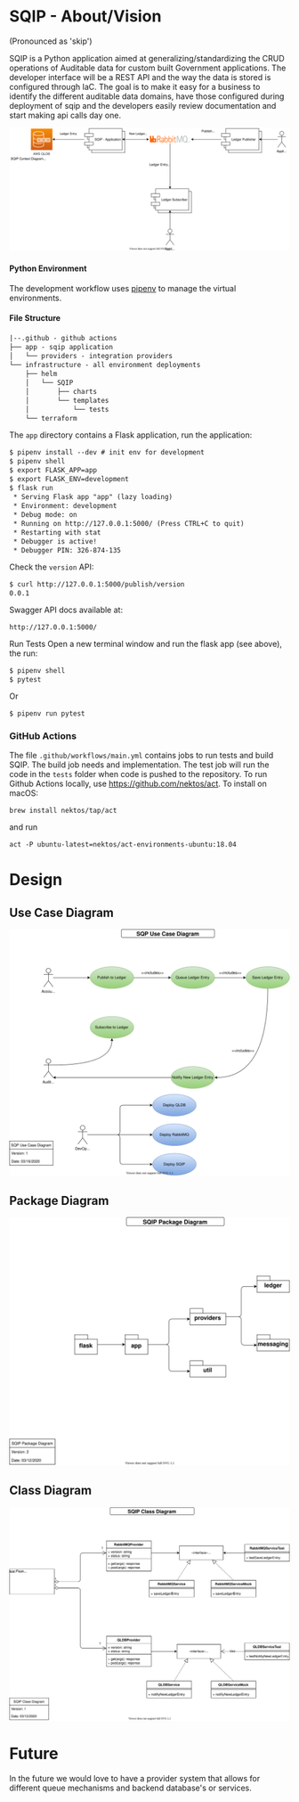 # SQIP - About/Vision 
(Pronounced as 'skip')

SQIP is a Python application aimed at generalizing/standardizing the CRUD operations of Auditable data for custom built Government applications.  The developer interface will be a REST API and the way the data is stored is configured through IaC.  The goal is to make it easy for a business to identify the different auditable data domains, have those configured during deployment of sqip and the developers easily review documentation and start making api calls day one.  

![SQIP Architecture Diagram](SQIP-Architecture.svg)

#### Python Environment
The development workflow uses [pipenv](https://github.com/pypa/pipenv) to manage the virtual environments.  

#### File Structure
```
|--.github - github actions
├── app - sqip application
│   └── providers - integration providers
└── infrastructure - all environment deployments
    ├── helm 
    │   └── SQIP
    │       ├── charts
    │       └── templates
    │           └── tests
    └── terraform
```

The `app` directory contains a Flask application, run the application:

```shell script
$ pipenv install --dev # init env for development
$ pipenv shell
$ export FLASK_APP=app
$ export FLASK_ENV=development
$ flask run
 * Serving Flask app "app" (lazy loading)
 * Environment: development
 * Debug mode: on
 * Running on http://127.0.0.1:5000/ (Press CTRL+C to quit)
 * Restarting with stat
 * Debugger is active!
 * Debugger PIN: 326-874-135
```

Check the `version` API:

```shell script
$ curl http://127.0.0.1:5000/publish/version
0.0.1
```

Swagger API docs available at:
```shell script
http://127.0.0.1:5000/
```

Run Tests
Open a new terminal window and run the flask app (see above), the run:
```shell script
$ pipenv shell
$ pytest
```
Or
```shell script
$ pipenv run pytest
```

### GitHub Actions
The file `.github/workflows/main.yml` contains jobs to run tests and build SQIP. The build job needs and implementation. The test job will run the code in the `tests` folder when code is pushed to the repository.
To run Github Actions locally, use https://github.com/nektos/act. To install on macOS:
```shell script
brew install nektos/tap/act
```
and run
```shell script
act -P ubuntu-latest=nektos/act-environments-ubuntu:18.04
```

# Design



## Use Case Diagram

![SQIP-Model-SQP-Use-Case-Diagram](SQIP-Model-SQP-Use-Case-Diagram.svg)



## Package Diagram

![SQIP Package Diagram](SQIP-Model-SQIP-Package-Diagram.svg)



## Class Diagram

![SQIP-Model-SQIP-Class-Diagram](SQIP-Model-SQIP-Class-Diagram.svg)

# Future

In the future we would love to have a provider system that allows for different queue mechanisms and backend database's or services.  
